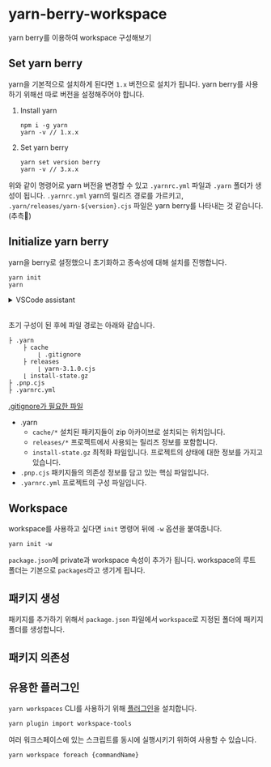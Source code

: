 # yarn-berry-workspace
yarn berry를 이용하여 workspace 구성해보기

## Set yarn berry
yarn을 기본적으로 설치하게 된다면 `1.x` 버전으로 설치가 됩니다. yarn berry를 사용하기 위해선 따로 버전을 설정해주어야 합니다.

1. Install yarn
    ```
    npm i -g yarn
    yarn -v // 1.x.x
    ```
1. Set yarn berry
    ```
    yarn set version berry
    yarn -v // 3.x.x
    ```

위와 같이 명령어로 yarn 버전을 변경할 수 있고 `.yarnrc.yml` 파일과 `.yarn` 폴더가 생성이 됩니다.
`.yarnrc.yml` yarn의 릴리즈 경로를 가르키고, `.yarn/releases/yarn-${version}.cjs` 파일은 yarn berry를 나타내는 것 같습니다.(추측)

## Initialize yarn berry
yarn을 berry로 설정했으니 초기화하고 종속성에 대해 설치를 진행합니다.

```
yarn init
yarn
```

<details>
<summary>VSCode assistant</summary>
<div>
zip 아카이브에 접근하기 위해서는 vscode sdk를 설치하고 extension을 설치해야 합니다.

```
yarn dlx @yarnpkg/sdk vscode
```

Extension [ZipFx](https://marketplace.visualstudio.com/items?itemName=arcanis.vscode-zipfs)
</div>
</details>
<br>

초기 구성이 된 후에 파일 경로는 아래와 같습니다.

```
├ .yarn
    ├ cache
        ⌊ .gitignore
    ├ releases
        ⌊ yarn-3.1.0.cjs
    ⌊ install-state.gz
├ .pnp.cjs
├ .yarnrc.yml
```

[.gitignore가 필요한 파일](https://yarnpkg.com/getting-started/qa#which-files-should-be-gitignored)

- .yarn
    - `cache/*` 설치된 패키지들이 zip 아카이브로 설치되는 위치입니다.
    - `releases/*` 프로젝트에서 사용되는 릴리즈 정보를 포함합니다.
    - `install-state.gz` 최적화 파일입니다. 프로젝트의 상태에 대한 정보를 가지고 있습니다.
- `.pnp.cjs` 패키지들의 의존성 정보를 담고 있는 핵심 파일입니다. 
- `.yarnrc.yml` 프로젝트의 구성 파일입니다.

## Workspace
workspace를 사용하고 싶다면 `init` 명령어 뒤에 `-w` 옵션을 붙여줍니다.

```
yarn init -w
```

`package.json`에 private과 workspace 속성이 추가가 됩니다. workspace의 루트 폴더는 기본으로 `packages`라고 생기게 됩니다.

## 패키지 생성
패키지를 추가하기 위해서 `package.json` 파일에서 `workspace`로 지정된 폴더에 패키지 폴더를 생성합니다.

## 패키지 의존성

## 유용한 플러그인
`yarn workspaces` CLI를 사용하기 위해 [플러그인](https://yarnpkg.com/cli/workspaces/foreach)을 설치합니다.

```
yarn plugin import workspace-tools
```

여러 워크스페이스에 있는 스크립트를 동시에 실행시키기 위하여 사용할 수 있습니다.
```
yarn workspace foreach {commandName}
```

